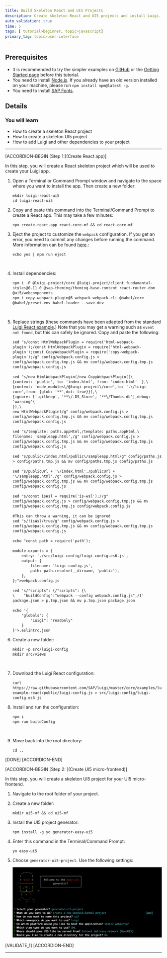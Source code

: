 ```yaml
---
title: Build Skeleton React and UI5 Projects
description: Create skeleton React and UI5 projects and install Luigi.
auto_validation: true
time: 5
tags: [ tutorial>beginner, topic>javascript]
primary_tag: topic>user-interface
---
```


## Prerequisites
 - It is recommended to try the simpler examples on [GitHub](https://github.com/SAP/luigi/tree/master/core/examples) or the [Getting Started page](https://docs.luigi-project.io/docs/getting-started/?section=examples) before this tutorial.
 - You need to install [Node.js](https://nodejs.org/en/download/current/). If you already have an old version installed on your machine, please run `npm install npm@latest -g`.
 - You need to install [SAP Fonts](https://experience.sap.com/fiori-design-web/downloads/#sap-icon-font).

## Details
### You will learn
  - How to create a skeleton React project
  - How to create a skeleton UI5 project
  - How to add Luigi and other dependencies to your project

---

[ACCORDION-BEGIN [Step 1:](Create React app)]

In this step, you will create a React skeleton project which will be used to create your Luigi app.

1. Open a Terminal or Command Prompt window and navigate to the space where you want to install the app. Then create a new folder:

    ```Shell
    mkdir luigi-react-ui5
    cd luigi-react-ui5
    ```

2. Copy and paste this command into the Terminal/Command Prompt to create a React app. This may take a few minutes:

    ```Shell
    npx create-react-app react-core-mf && cd react-core-mf
    ```

3.  Eject the project to customize the `webpack` configuration. If you get an error, you need to commit any changes before running the command. More information can be found [here](https://stackoverflow.com/questions/45671057/how-to-run-eject-in-my-react-app).:

    ```Shell
    echo yes | npm run eject
    ```
    ​
4. Install dependencies:

    ```Shell
    npm i -P @luigi-project/core @luigi-project/client fundamental-styles@0.11.0 @sap-theming/theming-base-content react-router-dom @ui5/webcomponents
    npm i copy-webpack-plugin@5 webpack webpack-cli @babel/core @babel/preset-env babel-loader --save-dev
    ```
    ​
5. Replace strings (these commands have been adapted from the standard [Luigi React example](https://github.com/SAP/luigi/blob/master/scripts/setup/react.sh).) Note that you may get a warning such as `event not found`, but this can safely be ignored. Copy and paste the following:

    ```Shell
    sed "s/const HtmlWebpackPlugin = require('html-webpack-plugin');/const HtmlWebpackPlugin = require('html-webpack-plugin');const CopyWebpackPlugin = require('copy-webpack-plugin');/g" config/webpack.config.js > config/webpack.config.tmp.js && mv config/webpack.config.tmp.js config/webpack.config.js
    ​
    sed "s/new HtmlWebpackPlugin(/new CopyWebpackPlugin([\
    {context: 'public', to: 'index.html', from: 'index.html'  },\
    {context: 'node_modules\/@luigi-project\/core',to: '.\/luigi-core',from: {glob: '**',dot: true}}],\
    {ignore: ['.gitkeep', '**\/.DS_Store', '**\/Thumbs.db'],debug: 'warning'\
    }),\
    new HtmlWebpackPlugin(/g" config/webpack.config.js > config/webpack.config.tmp.js && mv config/webpack.config.tmp.js config/webpack.config.js
    ​
    sed "s/template: paths.appHtml,/template: paths.appHtml,\
    filename: 'sampleapp.html',/g" config/webpack.config.js > config/webpack.config.tmp.js && mv config/webpack.config.tmp.js config/webpack.config.js
    ​
    sed "s/public\/index.html/public\/sampleapp.html/g" config/paths.js > config/paths.tmp.js && mv config/paths.tmp.js config/paths.js
    ​
    sed "s/publicUrl + '\/index.html',/publicUrl + '\/sampleapp.html',/g" config/webpack.config.js > config/webpack.config.tmp.js && mv config/webpack.config.tmp.js config/webpack.config.js
    ​
    sed "s/const isWsl = require('is-wsl');//g" config/webpack.config.js > config/webpack.config.tmp.js && mv config/webpack.config.tmp.js config/webpack.config.js
    ​
    #This can throw a warning, it can be ignored
    sed "s/!isWsl/true/g" config/webpack.config.js > config/webpack.config.tmp.js && mv config/webpack.config.tmp.js config/webpack.config.js
    ​
    echo "const path = require('path');
    ​
    module.exports = {
        entry: './src/luigi-config/luigi-config.es6.js',
        output: {
            filename: 'luigi-config.js',
            path: path.resolve(__dirname, 'public'),
        },
    };">webpack.config.js
    ​
    sed 's/"scripts": {/"scripts": {\
    \    "buildConfig":"webpack --config webpack.config.js",/1' package.json > p.tmp.json && mv p.tmp.json package.json
    ​
    echo '{
        "globals": {
            "Luigi": "readonly"
        }
    }'>.eslintrc.json
    ```

6. Create a new folder:

    ```Shell
    mkdir -p src/luigi-config
    mkdir src/views
    ```
    ​
7. Download the Luigi React configuration:

   ```Shell
   curl https://raw.githubusercontent.com/SAP/luigi/master/core/examples/luigi-example-react/public/luigi-config.js > src/luigi-config/luigi-config.es6.js
   ```

8.  Ins​tall and run the configuration:

    ```Shell
    npm i
    npm run buildConfig
    ```
    ​
9.  Move back into the root directory:

    ```Shell
    cd ..
    ```

[DONE]
[ACCORDION-END]

[ACCORDION-BEGIN [Step 2: ](Create UI5 micro-frontend)]

In this step, you will create a skeleton UI5 project for your UI5 micro-frontend.

1. Navigate to the root folder of your project.

2. Create a new folder:

    ```Shell
    mkdir ui5-mf && cd ui5-mf
    ```

3. Install the UI5 project generator:

    ```Shell
    npm install -g yo generator-easy-ui5
    ```

4. Enter this command in the Terminal/Command Prompt:

    ```Shell
    yo easy-ui5
    ```

5. Choose `generator-ui5-project`. Use the following settings:

    ![UI5 Terminal](ui5-yo.png)


[VALIDATE_1]
[ACCORDION-END]




---
